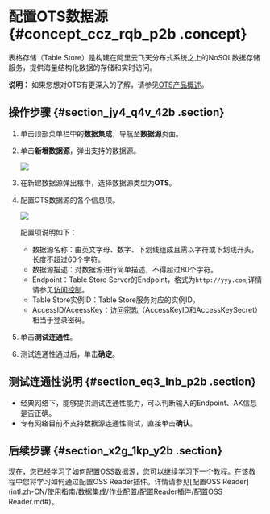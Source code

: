 # 配置OTS数据源 {#concept_ccz_rqb_p2b .concept}

表格存储（Table Store）是构建在阿里云飞天分布式系统之上的NoSQL数据存储服务，提供海量结构化数据的存储和实时访问。

**说明：** 如果您想对OTS有更深入的了解，请参见[OTS产品概述](https://www.alibabacloud.com/help/doc-detail/27280.htm)。

## 操作步骤 {#section_jy4_q4v_42b .section}

1.  单击顶部菜单栏中的**数据集成**，导航至**数据源**页面。
2.  单击**新增数据源**，弹出支持的数据源。

    ![](http://static-aliyun-doc.oss-cn-hangzhou.aliyuncs.com/assets/img/16210/15367210357569_zh-CN.png)

3.  在新建数据源弹出框中，选择数据源类型为**OTS**。
4.  配置OTS数据源的各个信息项。

    ![](http://static-aliyun-doc.oss-cn-hangzhou.aliyuncs.com/assets/img/16210/15367210357571_zh-CN.png)

    配置项说明如下：

    -   数据源名称：由英文字母、数字、下划线组成且需以字符或下划线开头，长度不超过60个字符。
    -   数据源描述：对数据源进行简单描述，不得超过80个字符。
    -   Endpoint：Table Store Server的Endpoint，格式为`http://yyy.com`,详情请参见[访问控制](https://www.alibabacloud.com/help/doc-detail/27296.htm)。
    -   Table Store实例ID：Table Store服务对应的实例ID。
    -   AccessID/AceessKey：[访问密匙](https://www.alibabacloud.com/help/doc-detail/53045.htm)（AccessKeyID和AccessKeySecret）相当于登录密码。
5.  单击**测试连通性**。
6.  测试连通性通过后，单击**确定**。

## 测试连通性说明 {#section_eq3_lnb_p2b .section}

-   经典网络下，能够提供测试连通性能力，可以判断输入的Endpoint、AK信息是否正确。
-   专有网络目前不支持数据源连通性测试，直接单击**确认**。

## 后续步骤 {#section_x2g_1kp_y2b .section}

现在，您已经学习了如何配置OSS数据源，您可以继续学习下一个教程。在该教程中您将学习如何通过配置OSS Reader插件。详情请参见[配置OSS Reader](intl.zh-CN/使用指南/数据集成/作业配置/配置Reader插件/配置OSS Reader.md#)。


